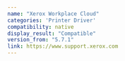 ```yaml
---
name: "Xerox Workplace Cloud"
categories: 'Printer Driver'
compatibility: native
display_result: "Compatible"
version_from: "5.7.1"
link: https://www.support.xerox.com
---
```

